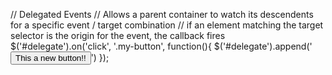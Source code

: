 // Delegated Events
  // Allows a parent container to watch its descendents for a specific event / target combination
  // if an element matching the target selector is the origin for the event, the callback fires
  $('#delegate').on('click', '.my-button', function(){
    $('#delegate').append('<button class="my-button">This a new button!!</button>')
  });
